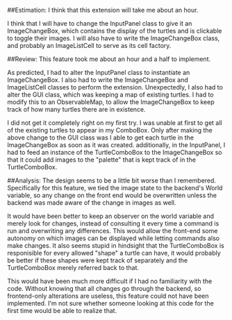 ##Estimation:
I think that this extension will take me about an hour.  

I think that I will have to change the InputPanel class to give it an ImageChangeBox, which contains the display of the turtles and is clickable to toggle their images.  I will also have to write the ImageChangeBox class, and probably an ImageListCell to serve as its cell factory.  



##Review:
This feature took me about an hour and a half to implement.

As predicted,  I had to alter the InputPanel class to instantiate an ImageChangeBox.  I also had to write the ImageChangeBox and ImageListCell classes to perform the extension.  Unexpectedly, I also had to alter the GUI class, which was keeping a map of existing turtles.  I had to modify this to an ObservableMap, to allow the ImageChangeBox to keep track of how many turtles there are in existence.  

I did not get it completely right on my first try.  I was unable at first to get all of the existing turtles to appear in my ComboBox. Only after making the above change to the GUI class was I able to get each turtle in the ImageChangeBox as soon as it was created. additionally, in the InputPanel, I had to feed an instance of the TurtleComboBox to the ImageChangeBox so that it could add images to the "palette" that is kept track of in the TurtleComboBox.



##Analysis:
The design seems to be a little bit worse than I remembered.  Specifically for this feature, we tied the image state to the backend's World variable, so any change on the front end would be overwritten unless the backend was made aware of the change in images as well.  

It would have been better to keep an observer on the world variable and merely look for changes, instead of consulting it every time a command is run and overwriting any differences.  This would allow the front-end some autonomy on which images can be displayed while letting commands also make changes.  It also seems stupid in hindsight that the TurtleComboBox is responisible for every allowed "shape" a turtle can have, it would probably be better if these shapes were kept track of separately and the TurtleComboBox merely referred back to that.

This would have been much more difficult if I had no familiarity with the code.  Without knowing that all changes go through the backend, so frontend-only alterations are useless, this feature could not have been implemented.  I'm not sure whether someone looking at this code for the first time would be able to realize that.





